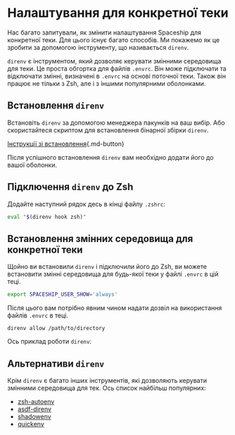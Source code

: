 # Налаштування для конкретної теки

Нас багато запитували, як змінити налаштування Spaceship для конкретної теки. Для цього існує багато способів. Ми покажемо як це зробити за допомогою інструменту, що називається `direnv`.

`direnv` є інструментом, який дозволяє керувати змінними середовища для теки. Це проста обгортка для файлів `.envrc`. Він може підключати та відключати змінні, визначені в `.envrc` на основі поточної теки. Також він працює не тільки з Zsh, але і з іншими популярними оболонками.

## Встановлення `direnv`

Встановіть `direnv` за допомогою менеджера пакунків на ваш вибір. Або скористайтеся скриптом для встановлення бінарної збірки `direnv`.

[Інструкції зі встановлення](https://github.com/direnv/direnv/blob/master/docs/installation.md ""){.md-button}

Після успішного встановлення `direnv` вам необхідно додати його до вашої оболонки.

## Підключення `direnv` до Zsh

Додайте наступний рядок десь в кінці файлу `.zshrc`:

```zsh title=".zhrc"
eval "$(direnv hook zsh)"
```

## Встановлення змінних середовища для конкретної теки

Щойно ви встановили `direnv` і підключили його до Zsh, ви можете встановити змінні середовища для будь-якої теки у файлі `.envrc` в цій теці.

```zsh title=".envrc"
export SPACESHIP_USER_SHOW='always'
```

Після цього вам потрібно явним чином надати дозвіл на використання файлів `.envrc` в теці.

```
direnv allow /path/to/directory
```

Ось приклад роботи `direnv`:

<div class="terminal-demo">
  <script id="asciicast-l6jOkth3csJQGkJRGV8A6DLl0" src="https://asciinema.org/a/l6jOkth3csJQGkJRGV8A6DLl0.js" data-autoplay="true" data-loop="true" data-preload="true" async></script>
</div>

## Альтернативи `direnv`

Крім `direnv` є багато інших інструментів, які дозволяють керувати змінними середовища для тек. Ось список найбільш популярних:

* [zsh-autoenv](https://github.com/Tarrasch/zsh-autoenv)
* [asdf-direnv](https://github.com/asdf-community/asdf-direnv)
* [shadowenv](https://shopify.github.io/shadowenv/)
* [quickenv](https://github.com/untitaker/quickenv)
